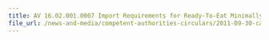 ```yaml
---
title: AV 16.02.001.0007 Import Requirements for Ready-To-Eat Minimally Processed (MP) Fruits & Vegetables from Malaysia 
file_url: /news-and-media/competent-authorities-circulars/2011-09-30-ca2.pdf
---
```

